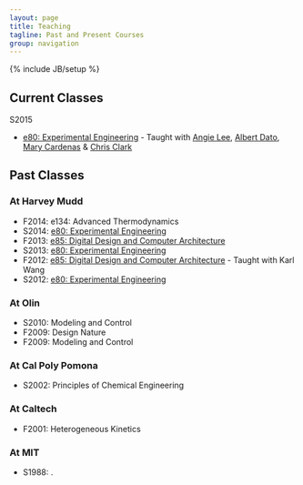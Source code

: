 ```yaml
---
layout: page
title: Teaching
tagline: Past and Present Courses
group: navigation
---
```

{% include JB/setup %}

## Current Classes
S2015

* [e80: Experimental Engineering](http://www.eng.hmc.edu/NewE80/index.html) - Taught with [Angie Lee][al], [Albert Dato][ad], [Mary Cardenas][mc] & [Chris Clark][cc]

## Past Classes
### At Harvey Mudd
* F2014: e134: Advanced Thermodynamics
* S2014: [e80: Experimental Engineering](http://www.eng.hmc.edu/NewE80/index.html)
* F2013: [e85: Digital Design and Computer Architecture](http://pages.hmc.edu/jspjut/class/f2013/e85)
* S2013: [e80: Experimental Engineering](http://www.eng.hmc.edu/NewE80/index.html)
* F2012: [e85: Digital Design and Computer Architecture](https://sites.google.com/a/g.hmc.edu/e85f2012) - Taught with Karl Wang
* S2012: [e80: Experimental Engineering](http://www.eng.hmc.edu/NewE80/index.html)

### At Olin
* S2010: Modeling and Control
* F2009: Design Nature
* F2009: Modeling and Control


### At Cal Poly Pomona
* S2002: Principles of Chemical Engineering

### At Caltech
* F2001: Heterogeneous Kinetics

### At MIT
* S1988: 
.

   [al]: https://www.hmc.edu/engineering/faculty-staff/
   [ad]: https://www.hmc.edu/engineering/faculty-staff/
   [mc]: https://www.hmc.edu/engineering/faculty-staff/
   [cc]: http://www.hmc.edu/lair/



